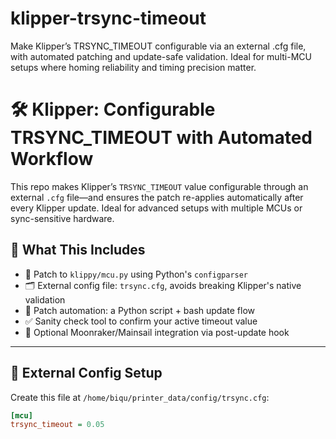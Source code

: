 # klipper-trsync-timeout
Make Klipper’s TRSYNC_TIMEOUT configurable via an external .cfg file, with automated patching and update-safe validation. Ideal for multi-MCU setups where homing reliability and timing precision matter.

# 🛠️ Klipper: Configurable TRSYNC_TIMEOUT with Automated Workflow

This repo makes Klipper’s `TRSYNC_TIMEOUT` value configurable through an external `.cfg` file—and ensures the patch re-applies automatically after every Klipper update. Ideal for advanced setups with multiple MCUs or sync-sensitive hardware.

## 🚀 What This Includes

- 🔧 Patch to `klippy/mcu.py` using Python's `configparser`
- 🗂 External config file: `trsync.cfg`, avoids breaking Klipper's native validation
- 🤖 Patch automation: a Python script + bash update flow
- ✅ Sanity check tool to confirm your active timeout value
- 🔁 Optional Moonraker/Mainsail integration via post-update hook

---

## 🧩 External Config Setup

Create this file at `/home/biqu/printer_data/config/trsync.cfg`:

```ini
[mcu]
trsync_timeout = 0.05
